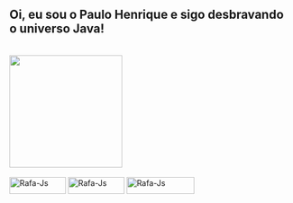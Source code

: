## Oi, eu sou o Paulo Henrique e sigo desbravando o universo Java!
<div style="display: inline_block"><br>
<a href="https://github.com/anuraghazra/github-readme-stats">
  <img height=200 align="center" src="https://github-readme-stats.vercel.app/api?username=phsantanna&show_icons=true&theme=radical" />
</a>
</div>

<div style="display: inline_block"><br>
  <img align="center" alt="Rafa-Js" height="30" width="100" src="https://img.shields.io/badge/Java-ED8B00?style=for-the-badge&logo=openjdk&logoColor=white">
  <img align="center" alt="Rafa-Js" height="30" width="100" src="https://img.shields.io/badge/Spring-6DB33F?style=for-the-badge&logo=spring&logoColor=white">
  <img align="center" alt="Rafa-Js" height="30" width="120" src="https://img.shields.io/badge/PostgreSQL-316192?style=for-the-badge&logo=postgresql&logoColor=white">
</div>


